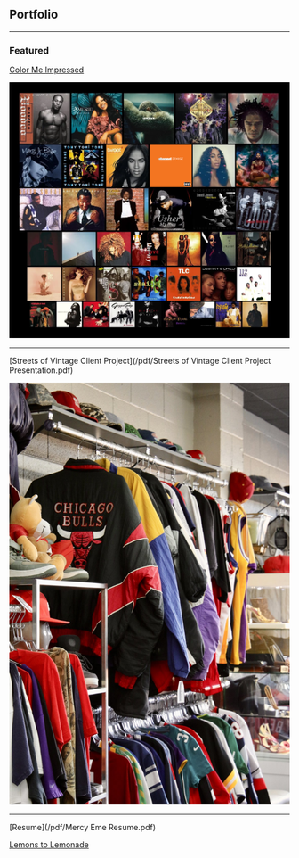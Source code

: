 ## Portfolio

---

### Featured 

[Color Me Impressed](/color_me_impressed.md)

<img src="images/spotify/title pic.png?raw=true"/>

---

[Streets of Vintage Client Project](/pdf/Streets of Vintage Client Project Presentation.pdf)

<img src="images/FRmZ-v5UUAALKsN.png?raw=true"/>

---
[Resume](/pdf/Mercy Eme Resume.pdf)

[Lemons to Lemonade](/lemonade_grammys.md)
